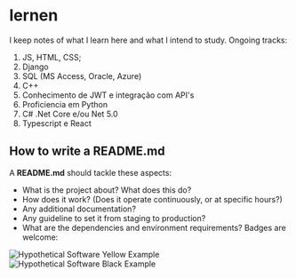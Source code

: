 # lernen
I keep notes of what I learn here and what I intend to study.
Ongoing tracks: 
1. JS, HTML, CSS;
1. Django
1. SQL (MS Access, Oracle, Azure)
1. C++
1. Conhecimento de JWT e integração com API's
1. Proficiencia em Python
1. C# .Net Core e/ou Net 5.0
1. Typescript e React


## How to write a README.md
A **README.md** should tackle these aspects:

* What is the project about? What does this do?
* How does it work? (Does it operate continuously, or at specific hours?)
* Any additional documentation?
* Any guideline to set it from staging to production?
* What are the dependencies and environment requirements? Badges are welcome:

![Hypothetical Software Yellow Example](https://img.shields.io/badge/hypotheticalSoftware-v3.1.2-yellow)
![Hypothetical Software Black Example](https://img.shields.io/badge/hypotheticalSoftware-v3.1.2-black)
